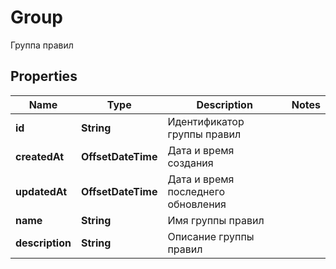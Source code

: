 

# Group

Группа правил

## Properties

| Name | Type | Description | Notes |
|------------ | ------------- | ------------- | -------------|
|**id** | **String** | Идентификатор группы правил |  |
|**createdAt** | **OffsetDateTime** | Дата и время создания |  |
|**updatedAt** | **OffsetDateTime** | Дата и время последнего обновления |  |
|**name** | **String** | Имя группы правил |  |
|**description** | **String** | Описание группы правил |  |



